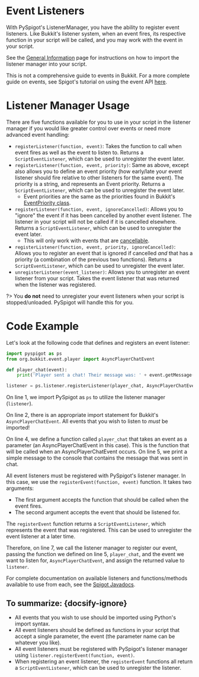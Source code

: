 # Event Listeners

With PySpigot's ListenerManager, you have the ability to register event listeners. Like Bukkit's listener system, when an event fires, its respective function in your script will be called, and you may work with the event in your script.

See the [General Information](writingscripts#pyspigot39s-managers) page for instructions on how to import the listener manager into your script.

This is not a comprehensive guide to events in Bukkit. For a more complete guide on events, see Spigot's tutorial on using the event API [here](https://www.spigotmc.org/wiki/using-the-event-api/).

# Listener Manager Usage

There are five functions available for you to use in your script in the listener manager if you would like greater control over events or need more advanced event handling:

- `registerListener(function, event)`: Takes the function to call when event fires as well as the event to listen to. Returns a `ScriptEventListener`, which can be used to unregister the event later.
- `registerListener(function, event, priority)`: Same as above, except also allows you to define an event priority (how early/late your event listener should fire relative to other listeners for the same event). The priority is a string, and represents an Event priority. Returns a `ScriptEventListener`, which can be used to unregister the event later.
    - Event priorities are the same as the priorities found in Bukkit's [EventPriority class](https://hub.spigotmc.org/javadocs/spigot/org/bukkit/event/EventPriority.html).
- `registerListener(function, event, ignoreCancelled)`: Allows you to "ignore" the event if it has been cancelled by another event listener. The listener in your script will not be called if it is cancelled elsewhere. Returns a `ScriptEventListener`, which can be used to unregister the event later.
    - This will only work with events that are [cancellable](https://hub.spigotmc.org/javadocs/spigot/org/bukkit/event/Cancellable.html).
- `registerListener(function, event, priority, ignoreCancelled)`: Allows you to register an event that is ignored if cancelled *and* that has a priority (a combination of the previous two functions). Returns a `ScriptEventListener`, which can be used to unregister the event later.
- `unregisterListener(event_listener)`: Allows you to unregister an event listener from your script. Takes the event listener that was returned when the listener was registered.

?> You **do not** need to unregister your event listeners when your script is stopped/unloaded. PySpigot will handle this for you.

# Code Example

Let's look at the following code that defines and registers an event listener:

```python
import pyspigot as ps
from org.bukkit.event.player import AsyncPlayerChatEvent

def player_chat(event):
    print('Player sent a chat! Their message was: ' + event.getMessage())

listener = ps.listener.registerListener(player_chat, AsyncPlayerChatEvent)
```

On line 1, we import PySpigot as `ps` to utilize the listener manager (`listener`).

On line 2, there is an appropriate import statement for Bukkit's `AsyncPlayerChatEvent`. All events that you wish to listen to *must* be imported!

On line 4, we define a function called `player_chat` that takes an event as a parameter (an AsyncPlayerChatEvent in this case). This is the function that will be called when an AsyncPlayerChatEvent occurs. On line 5, we print a simple message to the console that contains the message that was sent in chat.

All event listeners must be registered with PySpigot's listener manager. In this case, we use the `registerEvent(function, event)` function. It takes two arguments:

- The first argument accepts the function that should be called when the event fires.
- The second argument accepts the event that should be listened for.

The `registerEvent` function returns a `ScriptEventListener`, which represents the event that was registered. This can be used to unregister the event listener at a later time.

Therefore, on line 7, we call the listener manager to register our event, passing the function we defined on line 5, `player_chat`, and the event we want to listen for, `AsyncPlayerChatEvent`, and assign the returned value to `listener`.

For complete documentation on available listeners and functions/methods available to use from each, see the [Spigot Javadocs](https://hub.spigotmc.org/javadocs/spigot/org/bukkit/event/Event.html).

## To summarize: {docsify-ignore}

- All events that you wish to use should be imported using Python's import syntax.
- All event listeners should be defined as functions in your script that accept a single parameter, the event (the parameter name can be whatever you like).
- All event listeners must be registered with PySpigot's listener manager using `listener.registerEvent(function, event)`.
- When registering an event listener, the `registerEvent` functions all return a `ScriptEventListener`, which can be used to unregister the listener.
